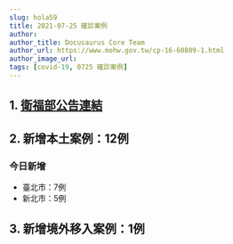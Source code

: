 ```yaml
---
slug: hola59
title: 2021-07-25 確診案例
author: 
author_title: Docusaurus Core Team
author_url: https://www.mohw.gov.tw/cp-16-60809-1.html
author_image_url: 
tags: [covid-19, 0725 確診案例]
---
```


## 1. [衛福部公告連結](https://www.cdc.gov.tw/Bulletin/Detail/VSO1QqYie-snM91eMcxWfA?typeid=9)

## 2. 新增本土案例：12例

### 今日新增
* 臺北市：7例
* 新北市：5例

## 3. 新增境外移入案例：1例
